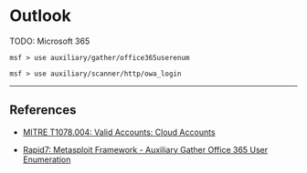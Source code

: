# Outlook

TODO: Microsoft 365

```
msf > use auxiliary/gather/office365userenum
```

```
msf > use auxiliary/scanner/http/owa_login
```

---
## References

- [MITRE T1078.004: Valid Accounts: Cloud Accounts ](https://attack.mitre.org/techniques/T1078/004/)

- [Rapid7: Metasploit Framework - Auxiliary Gather Office 365 User Enumeration](https://github.com/rapid7/metasploit-framework/blob/master/documentation/modules/auxiliary/gather/office365userenum.md)